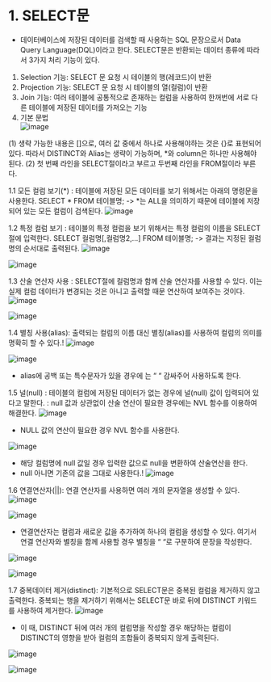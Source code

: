 # 1. SELECT문
- 데이터베이스에 저장된 데이터를 검색할 때 사용하는 SQL 문장으로서 Data Query Language(DQL)이라고 한다. SELECT문은 반환되는 데이터 종류에 따라서 3가지 처리 기능이 있다.
1) Selection 기능: SELECT 문 요청 시 테이블의 행(레코드)이 반환
2) Projection 기능: SELECT 문 요청 시 테이블의 열(컬럼)이 반환
3) Join 기능: 여러 테이블에 공통적으로 존재하는 컬럼을 사용하여 한꺼번에 서로 다른 테이블에 저장된 데이터를 가져오는 기능
4) 기본 문법  
 ![image](https://user-images.githubusercontent.com/88278485/164979552-acdc7f4e-2fd7-4aa8-aee8-145368378f5f.png)


  (1) 생략 가능한 내용은 []으로, 여러 값 중에서 하나로 사용해야하는 것은 {}로 표현되어 있다.
 따라서 DISTINCT와 Alias는 생략이 가능하며, *와 column은 하나만 사용해야 된다.
  (2) 첫 번째 라인을 SELECT절이라고 부르고 두번째 라인을 FROM절이라 부른다. 

1.1 모든 컬럼 보기(*)
 : 테이블에 저장된 모든 데이터를 보기 위해서는 아래의 명령문을 사용한다.
 SELECT *
 FROM 테이블명;
 -> *는 ALL을 의미하기 때문에 테이블에 저장되어 있는 모든 컬럼이 검색된다.
![image](https://user-images.githubusercontent.com/88278485/164979591-9ab7cce8-81ee-46fb-a65b-512155ac2037.png)


1.2 특정 컬럼 보기
: 테이블의 특정 컬럼을 보기 위해서는 특정 컬럼의 이름을 SELECT절에 입력한다.
SELECT 컬럼명[,컬럼명2,…]
FROM 테이블명;
-> 결과는 지정된 컬럼명의 순서대로 출력된다.
![image](https://user-images.githubusercontent.com/88278485/164979622-32df5ed6-3df9-4ae2-a3fb-1a654bfe0123.png)

![image](https://user-images.githubusercontent.com/88278485/164979624-31871c81-65e8-40bb-a1ca-f05af977828f.png)


1.3 산술 연산자 사용
: SELECT절에 컬럼명과 함께 산술 연산자를 사용할 수 있다. 이는 실제 컬럼 데이터가 변경되는
것은 아니고 출력할 때문 연산하여 보여주는 것이다.
![image](https://user-images.githubusercontent.com/88278485/164979631-1d65637d-ced1-41c8-9f3c-440c7b829124.png)

![image](https://user-images.githubusercontent.com/88278485/164979633-47c7867e-8efe-4311-9966-1dea7f0b2de4.png)


1.4 별칭 사용(alias): 출력되는 컬럼의 이름 대신 별칭(alias)를 사용하여 컬럼의 의미를 명확히 할 수 있다.!
![image](https://user-images.githubusercontent.com/88278485/166112641-0b030e7f-4226-4c87-b11a-c4f09e9463eb.png)

![image](https://user-images.githubusercontent.com/88278485/166112646-5cd8d6a7-d214-475c-ad63-6915196c0b2e.png)
- alias에 공백 또는 특수문자가 있을 경우에 는 “ “ 감싸주어 사용하도록 한다.


1.5 널(null)
: 테이블의 컬럼에 저장된 데이터가 없는 경우에 널(null) 값이 입력되어 있다고 말한다.
: null 값과 상관없이 산술 연산이 필요한 경우에는 NVL 함수를 이용하여 해결한다.
![image](https://user-images.githubusercontent.com/88278485/166112668-6b0f71aa-0eaf-4b83-ae87-8e21143d1881.png)
- NULL 값의 연산이 필요한 경우 NVL 함수를 사용한다.

![image](https://user-images.githubusercontent.com/88278485/166112687-80589465-d2ad-4c7e-a400-79067e2abe5a.png)
- 해당 컬럼명에 null 값일 경우 입력한 값으로 null을 변환하여 산술연산을 한다.
- null 아니면 기존의 값을 그대로 사용한다.!
![image](https://user-images.githubusercontent.com/88278485/166112700-b91de6f5-9b58-4a4f-ad06-da9c5f7ea6d0.png)


1.6 연결연산자(||): 연결 연산자를 사용하면 여러 개의 문자열을 생성할 수 있다.
![image](https://user-images.githubusercontent.com/88278485/166112722-20967aa3-32a1-492c-a22a-8150b6070ff9.png)

![image](https://user-images.githubusercontent.com/88278485/166112728-88442160-6cd9-452d-aa0a-430fca145893.png)
- 연결연산자는 컬럼과 새로운 값을 추가하여 하나의 컬럼을 생성할 수 있다. 여기서 연결 연산자와 별칭을 함께 사용할 경우 별칭을 “ “로 구분하여 문장을 작성한다. 

![image](https://user-images.githubusercontent.com/88278485/166112745-72e85114-8894-4ca5-8a68-8041c41f32f5.png)

![image](https://user-images.githubusercontent.com/88278485/166112750-f7f84a57-bc73-4de0-9b62-4870e2cfc818.png)


1.7 중복데이터 제거(distinct): 기본적으로 SELECT문은 중복된 컬럼을 제거하지 않고 출력한다.
중복되는 행을 제거하기 위해서는 SELECT문 바로 뒤에 DISTINCT 키워드를 사용하여 제거한다.
![image](https://user-images.githubusercontent.com/88278485/166112774-09978cbf-5179-4501-95f9-c84750b7ffdb.png)
- 이 때, DISTINCT 뒤에 여러 개의 컬럼명을 작성할 경우 해당하는 컬럼이 DISTINCT의 영향을 받아 컬럼의 조합들이 중복되지 않게 출력된다.

![image](https://user-images.githubusercontent.com/88278485/166112794-024f72a2-3dbb-4ece-b869-6093b6a60b4b.png)

![image](https://user-images.githubusercontent.com/88278485/166112798-69e2d48d-e4e5-45a4-a27b-8e72ee23fa91.png)

















